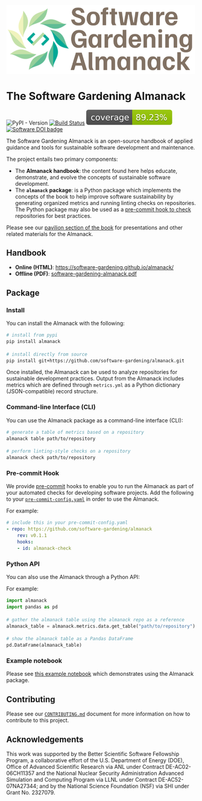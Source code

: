 <img width="500" src="https://raw.githubusercontent.com/software-gardening/almanack/main/src/book/assets/software-gardening-almanack-logo.png?raw=true">

# The Software Gardening Almanack

![PyPI - Version](https://img.shields.io/pypi/v/almanack)
[![Build Status](https://github.com/software-gardening/almanack/actions/workflows/pytest-tests.yml/badge.svg?branch=main)](https://github.com/software-gardening/almanack/actions/workflows/pytest-tests.yml?query=branch%3Amain)
![Coverage Status](https://raw.githubusercontent.com/software-gardening/almanack/main/media/coverage-badge.svg)
[![Software DOI badge](https://zenodo.org/badge/DOI/10.5281/zenodo.14765835.svg)](https://doi.org/10.5281/zenodo.14765834)

The Software Gardening Almanack is an open-source handbook of applied guidance and tools for sustainable software development and maintenance.

The project entails two primary components:

- The __Almanack handbook__: the content found here helps educate, demonstrate, and evolve the concepts of sustainable software development.
- The __`almanack` package__: is a Python package which implements the concepts of the book to help improve software sustainability by generating organized metrics and running linting checks on repositories. The Python package may also be used as a [pre-commit hook to check](#pre-commit-hook) repositories for best practices.

Please see our [pavilion section of the book](https://software-gardening.github.io/almanack/garden-circle/pavilion.html) for presentations and other related materials for the Almanack.

## Handbook

- __Online (HTML)__: https://software-gardening.github.io/almanack/
- __Offline (PDF)__: [software-gardening-almanack.pdf](https://software-gardening.github.io/almanack/software-gardening-almanack.pdf)

## Package

### Install

You can install the Almanack with the following:

```bash
# install from pypi
pip install almanack

# install directly from source
pip install git+https://github.com/software-gardening/almanack.git
```

Once installed, the Almanack can be used to analyze repositories for sustainable development practices.
Output from the Almanack includes metrics which are defined through `metrics.yml` as a Python dictionary (JSON-compatible) record structure.

### Command-line Interface (CLI)

You can use the Almanack package as a command-line interface (CLI):

```bash
# generate a table of metrics based on a repository
almanack table path/to/repository

# perform linting-style checks on a repository
almanack check path/to/repository
```

### Pre-commit Hook

We provide [pre-commit](https://pre-commit.com/) hooks to enable you to run the Almanack as part of your automated checks for developing software projects.
Add the following to your [`pre-commit-config.yaml`](https://pre-commit.com/#2-add-a-pre-commit-configuration) in order to use the Almanack.

For example:

```yaml
# include this in your pre-commit-config.yaml
- repo: https://github.com/software-gardening/almanack
    rev: v0.1.1
    hooks:
    - id: almanack-check
```

### Python API

You can also use the Almanack through a Python API:

For example:

```python
import almanack
import pandas as pd

# gather the almanack table using the almanack repo as a reference
almanack_table = almanack.metrics.data.get_table("path/to/repository")

# show the almanack table as a Pandas DataFrame
pd.DataFrame(almanack_table)
```

### Example notebook

Please see [this example notebook](https://software-gardening.github.io/almanack/seed-bank/almanack-example/almanack-example.html) which demonstrates using the Almanack package.

## Contributing

Please see our [`CONTRIBUTING.md`](CONTRIBUTING.md) document for more information on how to contribute to this project.

## Acknowledgements

This work was supported by the Better Scientific Software Fellowship Program, a collaborative effort of the U.S. Department of Energy (DOE), Office of Advanced Scientific Research via ANL under Contract DE-AC02-06CH11357 and the National Nuclear Security Administration Advanced Simulation and Computing Program via LLNL under Contract DE-AC52-07NA27344; and by the National Science Foundation (NSF) via SHI under Grant No. 2327079.
